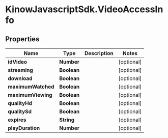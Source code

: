 # KinowJavascriptSdk.VideoAccessInfo

## Properties
Name | Type | Description | Notes
------------ | ------------- | ------------- | -------------
**idVideo** | **Number** |  | [optional] 
**streaming** | **Boolean** |  | [optional] 
**download** | **Boolean** |  | [optional] 
**maximumWatched** | **Boolean** |  | [optional] 
**maximumViewing** | **Boolean** |  | [optional] 
**qualityHd** | **Boolean** |  | [optional] 
**qualitySd** | **Boolean** |  | [optional] 
**expires** | **String** |  | [optional] 
**playDuration** | **Number** |  | [optional] 


